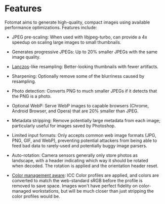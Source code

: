 Features
========

Fotomat aims to generate high-quality, compact images using available performance optimizations.  Features include:

* JPEG pre-scaling: When used with libjpeg-turbo, can provide a 4x speedup on scaling large images to small thumbnails.

* Generates progressive JPEGs: Up to 20% smaller JPEGs with the same image quality.

* [Lanczos](http://en.wikipedia.org/wiki/Lanczos_resampling)-like resampling: Better-looking thumbnails with fewer artifacts.

* Sharpening: Optionally remove some of the blurriness caused by resampling.

* Photo detection: Converts PNG to much smaller JPEGs if it detects that the PNG is a photo.

* Optional WebP: Serve WebP images to capable browsers (Chrome, Android Browser, and Opera) that are 20% smaller than JPEG.

* Metadata stripping: Remove potentially large metadata from each image; particularly useful for images saved by Photoshop.

* Limited input formats: Only accepts common web image formats (JPG, PNG, GIF, and WebP), preventing potential attackers from being able to feed bad data to rarely-used and potentially buggy image parsers.

* Auto-rotation: Camera sensors generally only store photos as landscape, with a header indicating which way it should be rotated when decoded. The rotation is applied and the orientation header reset.

* [Color management aware](http://en.wikipedia.org/wiki/ICC_profile): ICC Color profiles are applied, and colors are converted to match the web-standard sRGB before the profile is removed to save space.  Images won't have perfect fidelity on color-managed workstations, but will be much closer than just stripping the color profiles would be.
